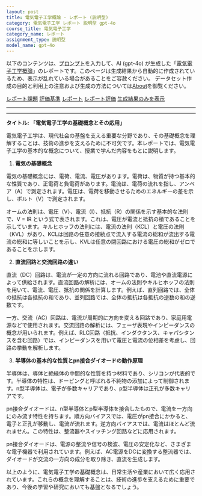 ```yaml
---
layout: post
title: 電気電子工学概論 - レポート (説明型)
category: 電気電子工学 レポート 説明型 gpt-4o
course_title: 電気電子工学
category_name: レポート
assignment_type: 説明型
model_name: gpt-4o
---
```


以下のコンテンツは、[プロンプト](http://127.0.0.1:8000/generated/電気電子工学/gpt-4o/prompt_レポート-説明型.md)を入力して、AI (gpt-4o) が生成した「[電気電子工学概論](/contents/電気電子工学/)」のレポートです。このページは生成結果から自動的に作成されているため、表示が乱れている場合があることをご容赦ください。
データセット作成の目的と利用上の注意および生成の方法については[About](/About)を御覧ください。

[レポート課題](../レポート課題-説明型)
[評価基準](../評価基準-説明型)
[レポート](../レポート-説明型)
[レポート評価](../レポート評価-説明型)
[生成結果のみを表示](http://127.0.0.1:8000/generated/電気電子工学/gpt-4o/レポート-説明型.md)
  

***
***
  
**タイトル: 「電気電子工学の基礎概念とその応用」**

電気電子工学は、現代社会の基盤を支える重要な分野であり、その基礎概念を理解することは、技術の進歩を支えるために不可欠です。本レポートでは、電気電子工学の基本的な概念について、授業で学んだ内容をもとに説明します。

1. **電気の基礎概念**

電気の基礎概念には、電荷、電流、電圧があります。電荷は、物質が持つ基本的な性質であり、正電荷と負電荷があります。電流は、電荷の流れを指し、アンペア（A）で測定されます。電圧は、電荷を移動させるためのエネルギーの差を示し、ボルト（V）で測定されます。

オームの法則は、電圧（V）、電流（I）、抵抗（R）の関係を示す基本的な法則で、V = IR という式で表されます。これは、電圧が電流と抵抗の積であることを示しています。キルヒホッフの法則には、電流の法則（KCL）と電圧の法則（KVL）があり、KCLは回路の任意の接続点で流入する電流の総和が流出する電流の総和に等しいことを示し、KVLは任意の閉回路における電圧の総和がゼロであることを示します。

2. **直流回路と交流回路の違い**

直流（DC）回路は、電流が一定の方向に流れる回路であり、電池や直流電源によって供給されます。直流回路の解析には、オームの法則やキルヒホッフの法則を用いて、電流、電圧、抵抗の関係を計算します。例えば、直列回路では、全体の抵抗は各抵抗の和であり、並列回路では、全体の抵抗は各抵抗の逆数の和の逆数です。

一方、交流（AC）回路は、電流が周期的に方向を変える回路であり、家庭用電源などで使用されます。交流回路の解析には、フェーザ表現やインピーダンスの概念が用いられます。例えば、RLC回路（抵抗、インダクタンス、キャパシタンスを含む回路）では、インピーダンスを用いて電圧と電流の位相差を考慮し、回路の挙動を解析します。

3. **半導体の基本的な性質とpn接合ダイオードの動作原理**

半導体は、導体と絶縁体の中間的な性質を持つ材料であり、シリコンが代表的です。半導体の特性は、ドーピングと呼ばれる不純物の添加によって制御されます。n型半導体は、電子が多数キャリアであり、p型半導体は正孔が多数キャリアです。

pn接合ダイオードは、n型半導体とp型半導体を接合したもので、電流を一方向にのみ流す特性を持ちます。順方向バイアスでは、電圧がpn接合にかかると、電子と正孔が移動し、電流が流れます。逆方向バイアスでは、電流はほとんど流れません。この特性は、整流器やスイッチング回路などに応用されます。

pn接合ダイオードは、電源の整流や信号の検波、電圧の安定化など、さまざまな電子機器で利用されています。例えば、AC電源をDCに変換する整流器では、ダイオードが交流の一方向の成分を取り除き、直流を生成します。

以上のように、電気電子工学の基礎概念は、日常生活や産業において広く応用されています。これらの概念を理解することは、技術の進歩を支えるために重要であり、今後の学習や研究においても基盤となるでしょう。
